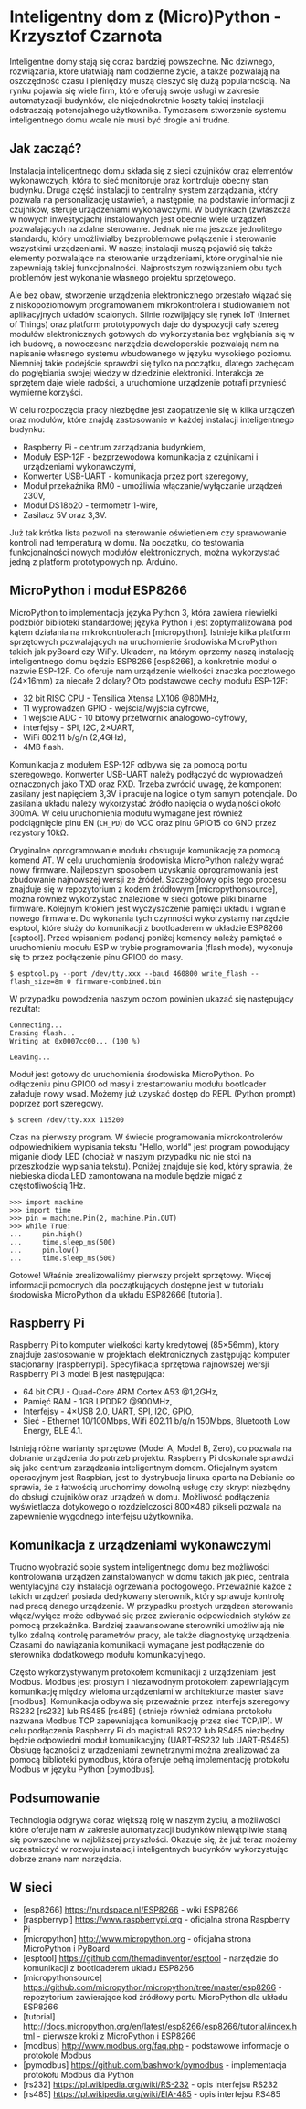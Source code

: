 # Inteligentny dom z (Micro)Python - Krzysztof Czarnota

Inteligentne domy stają się coraz bardziej powszechne. Nic dziwnego, rozwiązania, które ułatwiają nam codzienne życie, a także pozwalają na oszczędność czasu i pieniędzy muszą cieszyć się dużą popularnością. Na rynku pojawia się wiele firm, które oferują swoje usługi w zakresie automatyzacji budynków, ale niejednokrotnie koszty takiej instalacji odstraszają potencjalnego użytkownika. Tymczasem stworzenie systemu inteligentnego domu wcale nie musi być drogie ani trudne.

## Jak zacząć?
Instalacja inteligentnego domu składa się z sieci czujników oraz elementów wykonawczych, która to sieć monitoruje oraz kontroluje obecny stan budynku. Druga część instalacji to centralny system zarządzania, który pozwala na personalizację ustawień, a następnie, na podstawie informacji z czujników, steruje urządzeniami wykonawczymi. W budynkach (zwłaszcza w nowych inwestycjach) instalowanych jest obecnie wiele urządzeń pozwalających na zdalne sterowanie. Jednak nie ma jeszcze jednolitego standardu, który umożliwiałby bezproblemowe połączenie i sterowanie wszystkimi urządzeniami. W naszej instalacji muszą pojawić się także elementy pozwalające na sterowanie urządzeniami, które oryginalnie nie zapewniają takiej funkcjonalności. Najprostszym rozwiązaniem obu tych problemów jest wykonanie własnego projektu sprzętowego.

Ale bez obaw, stworzenie urządzenia elektronicznego przestało wiązać się z niskopoziomowym programowaniem mikrokontrolera i studiowaniem not aplikacyjnych układów scalonych. Silnie rozwijający się rynek IoT (Internet of Things) oraz platform prototypowych daje do dyspozycji cały szereg modułów elektronicznych gotowych do wykorzystania bez wgłębiania się w ich budowę, a nowoczesne narzędzia deweloperskie pozwalają nam na napisanie własnego systemu wbudowanego w języku wysokiego poziomu. Niemniej takie podejście sprawdzi się tylko na początku, dlatego zachęcam do pogłębiania swojej wiedzy w dziedzinie elektroniki. Interakcja ze sprzętem daje wiele radości, a uruchomione urządzenie potrafi przynieść wymierne korzyści.

W celu rozpoczęcia pracy niezbędne jest zaopatrzenie się w kilka urządzeń oraz modułów, które znajdą zastosowanie w każdej instalacji inteligentnego budynku:
* Raspberry Pi - centrum zarządzania budynkiem,
* Moduły ESP-12F - bezprzewodowa komunikacja z czujnikami i urządzeniami wykonawczymi,
* Konwerter USB-UART - komunikacja przez port szeregowy,
* Moduł przekaźnika RM0 - umożliwia włączanie/wyłączanie urządzeń 230V,
* Moduł DS18b20 - termometr 1-wire,
* Zasilacz 5V oraz 3,3V.

Już tak krótka lista pozwoli na sterowanie oświetleniem czy sprawowanie kontroli nad temperaturą w domu. Na początku, do testowania funkcjonalności nowych modułów elektronicznych, można wykorzystać jedną z platform prototypowych np. Arduino.

## MicroPython i moduł ESP8266
MicroPython to implementacja języka Python 3, która zawiera niewielki podzbiór biblioteki standardowej języka Python i jest zoptymalizowana pod kątem działania na mikrokontrolerach [micropython]. Istnieje kilka platform sprzętowych pozwalających na uruchomienie środowiska MicroPython takich jak pyBoard czy WiPy. Układem, na którym oprzemy naszą instalację inteligentnego domu będzie ESP8266 [esp8266], a konkretnie moduł o nazwie ESP-12F.
Co oferuje nam urządzenie wielkości znaczka pocztowego (24×16mm) za niecałe 2 dolary? Oto podstawowe cechy modułu ESP-12F:
- 32 bit RISC CPU - Tensilica Xtensa LX106 @80MHz,
- 11 wyprowadzeń GPIO - wejścia/wyjścia cyfrowe,
- 1 wejście ADC - 10 bitowy przetwornik analogowo-cyfrowy,
- interfejsy - SPI, I2C, 2×UART,
- WiFi 802.11 b/g/n (2,4GHz),
- 4MB flash.

Komunikacja z modułem ESP-12F odbywa się za pomocą portu szeregowego. Konwerter USB-UART należy podłączyć do wyprowadzeń oznaczonych jako TXD oraz RXD. Trzeba zwrócić uwagę, że komponent zasilany jest napięciem 3,3V i pracuje na logice o tym samym potencjale. Do zasilania układu należy wykorzystać źródło napięcia o wydajności około 300mA. W celu uruchomienia modułu wymagane jest również podciągnięcie pinu EN (`CH_PD`) do VCC oraz pinu GPIO15 do GND przez rezystory 10kΩ.

Oryginalne oprogramowanie modułu obsługuje komunikację za pomocą komend AT. W celu uruchomienia środowiska MicroPython należy wgrać nowy firmware. Najlepszym sposobem uzyskania oprogramowania jest zbudowanie najnowszej wersji ze źródeł. Szczegółowy opis tego procesu znajduje się w repozytorium z kodem źródłowym [micropythonsource], można również wykorzystać znalezione w sieci gotowe pliki binarne firmware. Kolejnym krokiem jest wyczyszczenie pamięci układu i wgranie nowego firmware. Do wykonania tych czynności wykorzystamy narzędzie esptool, które służy do komunikacji z bootloaderem w układzie ESP8266 [esptool]. Przed wpisaniem podanej poniżej komendy należy pamiętać o uruchomieniu modułu ESP w trybie programowania (flash mode), wykonuje się to przez podłączenie pinu GPIO0 do masy.

    $ esptool.py --port /dev/tty.xxx --baud 460800 write_flash --flash_size=8m 0 firmware-combined.bin

W przypadku powodzenia naszym oczom powinien ukazać się następujący rezultat:

    Connecting...
    Erasing flash...
    Writing at 0x0007cc00... (100 %)

    Leaving...

Moduł jest gotowy do uruchomienia środowiska MicroPython. Po odłączeniu pinu GPIO0 od masy i zrestartowaniu modułu bootloader załaduje nowy wsad. Możemy już uzyskać dostęp do REPL (Python prompt) poprzez port szeregowy.

    $ screen /dev/tty.xxx 115200

Czas na pierwszy program. W świecie programowania mikrokontrolerów odpowiednikiem wypisania tekstu "Hello, world" jest program powodujący miganie diody LED (chociaż w naszym przypadku nic nie stoi na przeszkodzie wypisania tekstu). Poniżej znajduje się kod, który sprawia, że niebieska dioda LED zamontowana na module będzie migać z częstotliwością 1Hz.

    >>> import machine
    >>> import time
    >>> pin = machine.Pin(2, machine.Pin.OUT)
    >>> while True:
    ...     pin.high()
    ...     time.sleep_ms(500)
    ...     pin.low()
    ...     time.sleep_ms(500)

Gotowe! Właśnie zrealizowaliśmy pierwszy projekt sprzętowy. Więcej informacji pomocnych dla początkujących dostępne jest w tutorialu środowiska MicroPython dla układu ESP82666 [tutorial].


## Raspberry Pi
Raspberry Pi to komputer wielkości karty kredytowej (85×56mm), który znajduje zastosowanie w projektach elektronicznych zastępując komputer stacjonarny [raspberrypi]. Specyfikacja sprzętowa najnowszej wersji Raspberry Pi 3 model B jest następująca:
* 64 bit CPU - Quad-Core ARM Cortex A53 @1,2GHz,
* Pamięć RAM - 1GB LPDDR2 @900MHz,
* Interfejsy - 4×USB 2.0, UART, SPI, I2C, GPIO,
* Sieć - Ethernet 10/100Mbps, Wifi 802.11 b/g/n 150Mbps, Bluetooth Low Energy, BLE 4.1.

Istnieją różne warianty sprzętowe (Model A, Model B, Zero), co pozwala na dobranie urządzenia do potrzeb projektu. Raspberry Pi doskonale sprawdzi się jako centrum zarządzania inteligentnym domem. Oficjalnym system operacyjnym jest Raspbian, jest to dystrybucja linuxa oparta na Debianie co sprawia, że z łatwością uruchomimy dowolną usługę czy skrypt niezbędny do obsługi czujników oraz urządzeń w domu. Możliwość podłączenia wyświetlacza dotykowego o rozdzielczości 800×480 pikseli pozwala na zapewnienie wygodnego interfejsu użytkownika.

## Komunikacja z urządzeniami wykonawczymi
Trudno wyobrazić sobie system inteligentnego domu bez możliwości kontrolowania urządzeń zainstalowanych w domu takich jak piec, centrala wentylacyjna czy instalacja ogrzewania podłogowego. Przeważnie każde z takich urządzeń posiada dedykowany sterownik, który sprawuje kontrolę nad pracą danego urządzenia. W przypadku prostych urządzeń sterowanie włącz/wyłącz może odbywać się przez zwieranie odpowiednich styków za pomocą przekaźnika. Bardziej zaawansowane sterowniki umożliwiają nie tylko zdalną kontrolę parametrów pracy, ale także diagnostykę urządzenia. Czasami do nawiązania komunikacji wymagane jest podłączenie do sterownika dodatkowego modułu komunikacyjnego.

Często wykorzystywanym protokołem komunikacji z urządzeniami jest Modbus. Modbus jest prostym i niezawodnym protokołem zapewniającym komunikację między wieloma urządzeniami w architekturze master slave [modbus]. Komunikacja odbywa się przeważnie przez interfejs szeregowy RS232 [rs232] lub RS485 [rs485] (istnieje również odmiana protokołu nazwana Modbus TCP zapewniająca komunikację przez sieć TCP/IP). W celu podłączenia Raspberry Pi do magistrali RS232 lub RS485 niezbędny będzie odpowiedni moduł komunikacyjny (UART-RS232 lub UART-RS485). Obsługę łączności z urządzeniami zewnętrznymi można zrealizować za pomocą biblioteki pymodbus, która oferuje pełną implementację protokołu Modbus w języku Python [pymodbus].

## Podsumowanie
Technologia odgrywa coraz większą rolę w naszym życiu, a możliwości które oferuje nam w zakresie automatyzacji budynków niewątpliwie staną się powszechne w najbliższej przyszłości. Okazuje się, że już teraz możemy uczestniczyć w rozwoju instalacji inteligentnych budynków wykorzystując dobrze znane nam narzędzia.

## W sieci
* [esp8266] https://nurdspace.nl/ESP8266 - wiki ESP8266
* [raspberrypi] https://www.raspberrypi.org - oficjalna strona Raspberry Pi
* [micropython] http://www.micropython.org - oficjalna strona MicroPython i PyBoard
* [esptool] https://github.com/themadinventor/esptool - narzędzie do komunikacji z bootloaderem układu ESP8266
* [micropythonsource] https://github.com/micropython/micropython/tree/master/esp8266 - repozytorium zawierające kod źródłowy portu MicroPython dla układu ESP8266
* [tutorial] http://docs.micropython.org/en/latest/esp8266/esp8266/tutorial/index.html - pierwsze kroki z MicroPython i ESP8266
* [modbus] http://www.modbus.org/faq.php - podstawowe informacje o protokole Modbus
* [pymodbus] https://github.com/bashwork/pymodbus - implementacja protokołu Modbus dla Python
* [rs232] https://pl.wikipedia.org/wiki/RS-232 - opis interfejsu RS232
* [rs485] https://pl.wikipedia.org/wiki/EIA-485 - opis interfejsu RS485
